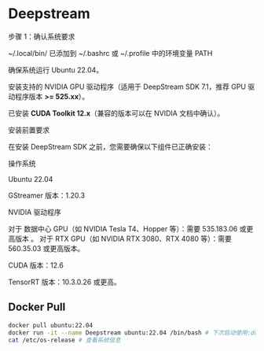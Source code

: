 # Deepstream

步骤 1：确认系统要求

 ~/.local/bin/ 已添加到 ~/.bashrc 或 ~/.profile 中的环境变量 PATH

确保系统运行 Ubuntu 22.04。

安装支持的 NVIDIA GPU 驱动程序（适用于 DeepStream SDK 7.1，推荐 GPU 驱动程序版本 **>= 525.xx**）。

已安装 **CUDA Toolkit 12.x**（兼容的版本可以在 NVIDIA 文档中确认）。

安装前置要求

在安装 DeepStream SDK 之前，您需要确保以下组件已正确安装：

操作系统

Ubuntu 22.04

GStreamer 版本：1.20.3

NVIDIA 驱动程序

对于 数据中心 GPU（如 NVIDIA Tesla T4、Hopper 等）：需要 535.183.06 或更高版本
。
对于 RTX GPU（如 NVIDIA RTX 3080、RTX 4080 等）：需要 560.35.03 或更高版本。

CUDA 版本：12.6

TensorRT 版本：10.3.0.26 或更高。

## Docker Pull
```bash
docker pull ubuntu:22.04
docker run -it --name Deepstream ubuntu:22.04 /bin/bash # 下次启动使用:docker start -ai Deepstream
cat /etc/os-release # 查看系统信息
```

